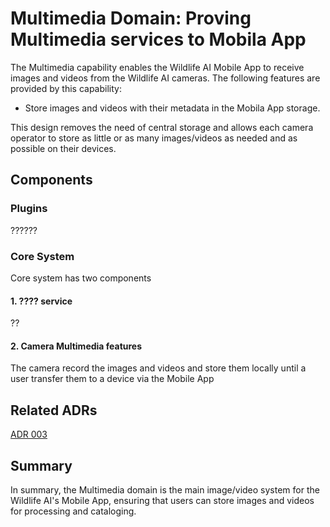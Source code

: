 # Multimedia Domain: Proving Multimedia services to Mobila App 

The Multimedia capability enables the Wildlife AI Mobile App to receive images and videos from the Wildlife AI cameras. The following features are provided by this capability:
- Store images and videos with their metadata in the Mobila App storage.

This design removes the need of central storage and allows each camera operator to store as little or as many images/videos as needed and as possible on their devices.

## Components

### Plugins

??????

### Core System
Core system has two components

#### 1. ???? service

??

#### 2. Camera Multimedia features

The camera record the images and videos and store them locally until a user transfer them to a device via the Mobile App


## Related ADRs

[ADR 003](https://github.com/adamhill/ArchitecturalKatas-2023/blob/main/ADRs/ADR003-Processing%20with%203rd%20Parties%20and%20Edge%20Computing)

## Summary
In summary, the Multimedia domain is the main image/video system for the Wildlife AI's Mobile App, ensuring that users can store images and videos for processing and cataloging.